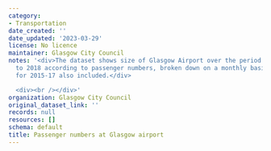 ```yaml
---
category:
- Transportation
date_created: ''
date_updated: '2023-03-29'
license: No licence
maintainer: Glasgow City Council
notes: '<div>The dataset shows size of Glasgow Airport over the period between 2004
  to 2018 according to passenger numbers, broken down on a monthly basis. Annual figures
  for 2015-17 also included.</div>

  <div><br /></div>'
organization: Glasgow City Council
original_dataset_link: ''
records: null
resources: []
schema: default
title: Passenger numbers at Glasgow airport
---
```

